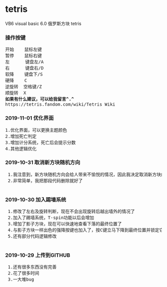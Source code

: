 <h1>tetris</h1>
VB6 visual basic 6.0 俄罗斯方块 tetris
<h3>操作按键</h3>
<pre>
开始    鼠标左键
暂停    鼠标右键
左      键盘左/A
右      键盘右/D
软降    键盘下/S
硬降    C
逆旋转  空格键/Z
顺旋转  X
<b>如果有什么建议，可以给我留言^.^</b>
https://tetris.fandom.com/wiki/Tetris_Wiki
</pre>
<h3>2019-11-01 优化界面</h3>
<pre>
1.优化界面，可以更换主题颜色
2.增加死亡判定
3.增加计分系统，死亡后会提示分数
4.其他逻辑优化
</pre>
<h3>2019-10-31 取消新方块随机方向</h3>
<pre>
 1.我注意到，新方块随机方向会给人带来不愉悦的情况，因此我决定取消新方块的随机方向
 2.非常简单，我把那段代码删除就好了
 </pre>
<h3>2019-10-30 加入踢墙系统</h3>
<pre>
 1.修改了左右及旋转判断，现在不会出现旋转后越出墙外的情况了
 2.加入了踢墙系统，T-spin功能以后会增加
 3.增加了影子方块，现在可以快速地查看下落的最终位置了
 4.与影子方块一样出色的强降按键也加入了，按C键立马下降到最终位置并锁定它
 5.还有部分代码逻辑修改 
 </pre>
<h3>2019-10-29 上传到GITHUB</h3>
<pre>
 1.还有很多东西没有完善
 2.花了很多时间
 3.一大堆bug
 </pre>
